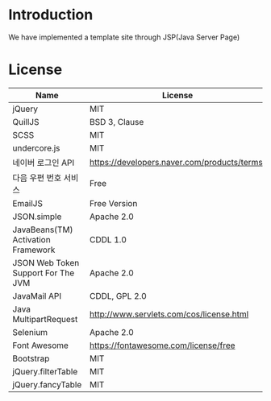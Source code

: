 # Introduction
We have implemented a template site through JSP(Java Server Page)

# License

|Name|License|URL|
|--|--|--|
| jQuery | MIT | https://jquery.org/license/ |
| QuillJS | BSD 3, Clause  | https://github.com/quilljs/quill/blob/develop/LICENSE |
| SCSS | MIT | https://github.com/duojs/sass/blob/master/license |
| undercore.js | MIT | https://github.com/jashkenas/underscore/blob/master/LICENSE |
| 네이버 로그인 API | https://developers.naver.com/products/terms/ | https://developers.naver.com/docs/login/overview/
| 다음 우편 번호 서비스 | Free | http://postcode.map.daum.net/ |
| EmailJS | Free Version | https://www.emailjs.com/ |
| JSON.simple | Apache 2.0 | https://mvnrepository.com/artifact/com.googlecode.json|simple/json|simple/1.1.1 |
| JavaBeans(TM) Activation Framework | CDDL 1.0 | https://mvnrepository.com/artifact/javax.activation/activation/1.1.1 |
| JSON Web Token Support For The JVM | Apache 2.0 | https://mvnrepository.com/artifact/io.jsonwebtoken/jjwt/0.9.0 |
| JavaMail API | CDDL, GPL 2.0 | https://mvnrepository.com/artifact/javax.mail/mail/1.4.7 |
| Java MultipartRequest | http://www.servlets.com/cos/license.html | http://www.servlets.com/cos/ |
| Selenium | Apache 2.0 | https://www.selenium.dev/ |
| Font Awesome | https://fontawesome.com/license/free | https://fontawesome.com/ |
| Bootstrap | MIT | https://getbootstrap.com/docs/4.0/about/license/ |
| jQuery.filterTable | MIT | https://github.com/sunnywalker/jQuery.FilterTable |
| jQuery.fancyTable | MIT | https://github.com/myspace-nu/jquery.fancyTable |
